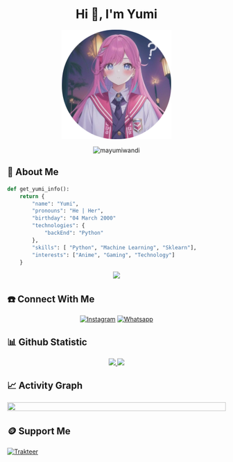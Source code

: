 
<h1 align="center">Hi 👋, I'm Yumi</h1>
<p align="center">
     <a href="https://github.com/Mayumiwandi"><img src="https://github.com/Mayumiwandi/Mayumiwandi/blob/main/wandi-foto.png" width="50%" height="50%"/><a>
</p>

       



<p align="center"> <img src="https://komarev.com/ghpvc/?username=mayumiwandi&label=Profile%20views&color=0e75b6&style=flat" alt="mayumiwandi" /> </p>


## 🚀 About Me
```py
def get_yumi_info():
    return {
        "name": "Yumi",
        "pronouns": "He | Her",
        "birthday": "04 March 2000"
        "technologies": {
            "backEnd": "Python"
        },
        "skills": [ "Python", "Machine Learning", "Sklearn"],
        "interests": ["Anime", "Gaming", "Technology"]
    }
```

<p align="center">
  <a href="https://github.com/Mayumiwandi">
    <img src="https://skillicons.dev/icons?i=py,linux,github,gitlab,tensorflow,matlab,vscode&theme=light" />
  </a>
</p>

## ☎️ Connect With Me
<p align="center">
<a href="https://www.instagram.com/yumi_fantasy" target="_blank"><img src="https://img.shields.io/badge/Instagram-%23E4405F.svg?&style=flat-square&logo=instagram&logoColor=white" alt="Instagram"></a>
<a href="https://api.whatsapp.com/send?phone=6287817598153&text=Hello+Mayumi" target="_blank"><img src="https://img.shields.io/badge/Whatsapp-%808080.svg?&style=flat-square&logo=Whatsapp&logoColor=white" alt="Whatsapp"></a>
</p>



## 📊 Github Statistic
<p align="center">
<a href="https://github.com/mayumiwandi">
  <img height="180em" src="https://github-readme-stats-eight-theta.vercel.app/api?username=mayumiwandi&show_icons=true&theme=synthwave&include_all_commits=true&count_private=true"/>
  <img height="180em" src="https://github-readme-stats-eight-theta.vercel.app/api/top-langs/?username=mayumiwandi&layout=compact&langs_count=8&theme=synthwave"/>
</a>
</p>

## 📈 Activity Graph
<p align="center">
<a href="https://github.com/mayumiwandi">
 <img src="https://github-readme-activity-graph.vercel.app/graph?username=mayumiwandi&theme=dracula&area=true&hide_border=true#gh-dark-mode-only" width="100%" height="50%">
</a>
</p>

## 🪙 Support Me
[![Trakteer](https://img.shields.io/badge/Donate%20here-bf00ff )](https://saweria.co/YumiYui)


